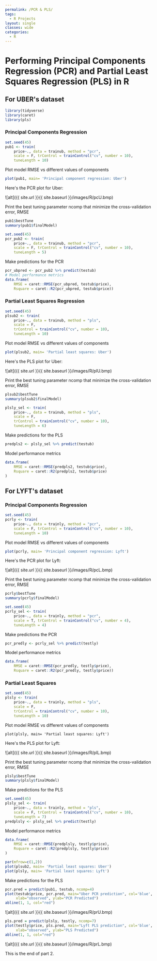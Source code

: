 ```yaml
---
permalink: /PCR & PLS/
tags: 
  - R Projects
layout: single
classes: wide
categories:
  - R
---
```


# Performing Principal Components Regression (PCR) and Partial Least Squares Regression (PLS) in R

## For UBER's dataset

```r
library(tidyverse)
library(caret)
library(pls)
```

### Principal Components Regression

```r
set.seed(45)
pub1 <- train(
    price~., data = trainub, method = "pcr",
    scale = F, trControl = trainControl("cv", number = 10),
    tuneLength = 10)
```

Plot model RMSE vs different values of components

```r
plot(pub1, main= 'Principal component regression: Uber')
```
Here's the PCR plot for Uber:

![alt]({{ site.url }}{{ site.baseurl }}/images/R/pcU.bmp)


Print the best tuning parameter ncomp that minimize the cross-validation error, RMSE

```r
pub1$bestTune
summary(pub1$finalModel)
```
```r
set.seed(45)
pcr_pub2 <- train(
    price~., data = trainub, method = "pcr",
    scale = F, trControl = trainControl("cv", number = 10),
    tuneLength = 5)
```

Make predictions for the PCR
```r
pcr_ubpred <- pcr_pub2 %>% predict(testub)
# Model performance metrics
data.frame(
    RMSE = caret::RMSE(pcr_ubpred, testub$price),
    Rsquare = caret::R2(pcr_ubpred, testub$price))
```
### Partial Least Squares Regression

```r
set.seed(45)
plsub2 <- train(
    price~., data = trainub, method = "pls",
    scale = F,
    trControl = trainControl("cv", number = 10),
    tuneLength = 10)
```
Plot model RMSE vs different values of components 
```r
plot(plsub2, main= 'Partial least squares: Uber')
```
Here's the PLS plot for Uber:

![alt]({{ site.url }}{{ site.baseurl }}/images/R/plU.bmp)

Print the best tuning parameter ncomp that minimize the cross-validation error, RMSE

```r
plsub2$bestTune
summary(plsub2$finalModel)
```
```r
plsly_sel <- train(
    price~., data = trainub, method = "pls",
    scale = F,
    trControl = trainControl("cv", number = 10),
    tuneLength = 6)
```

Make predictions for the PLS
```r
predpls2 <- plsly_sel %>% predict(testub)
```
Model performance metrics
```r
data.frame(
    RMSE = caret::RMSE(predpls2, testub$price),
    Rsquare = caret::R2(predpls2, testub$price)
)
```

## For LYFT's dataset

### Principal Components Regression
```r
set.seed(45)
pcrly <- train(
    price~., data = trainly, method = "pcr",
    scale = F, trControl = trainControl("cv", number = 10),
    tuneLength = 10)
```

Plot model RMSE vs different values of components
```r
plot(pcrly, main= 'Principal component regression: Lyft')
```
Here's the PCR plot for Lyft:

![alt]({{ site.url }}{{ site.baseurl }}/images/R/pcL.bmp)

Print the best tuning parameter ncomp that minimize the cross-validation error, RMSE

```r
pcrly$bestTune
summary(pcrly$finalModel)
```
```r
set.seed(45)
pcrly_sel <- train(
    price~., data = trainly, method = "pcr",
    scale = T, trControl = trainControl("cv", number = 4),
    tuneLength = 4)
```

Make predictions the PCR

```r
pcr_predly <- pcrly_sel %>% predict(testly)
```
Model performance metrics

```r
data.frame(
    RMSE = caret::RMSE(pcr_predly, testly$price),
    Rsquare = caret::R2(pcr_predly, testly$price))
```

### Partial Least Squares

```r
set.seed(45)
plsly <- train(
    price~., data = trainly, method = "pls",
    scale = F,
    trControl = trainControl("cv", number = 10),
    tuneLength = 10)
```
Plot model RMSE vs different values of components

```
plot(plsly, main= 'Partial least squares: Lyft')
```
Here's the PLS plot for Lyft:

![alt]({{ site.url }}{{ site.baseurl }}/images/R/plL.bmp)

Print the best tuning parameter ncomp that minimize the cross-validation error, RMSE

```r
plsly$bestTune
summary(plsly$finalModel)
``` 

Make predictions for the PLS

```r
set.seed(45)
plsly_sel <- train(
    price~., data = trainly, method = "pls",
    scale = F, trControl = trainControl("cv", number = 10),
    tuneLength = 7)
predplsly <- plsly_sel %>% predict(testly)
```

Model performance metrics

```r
data.frame(
    RMSE = caret::RMSE(predplsly, testly$price),
    Rsquare = caret::R2(predplsly, testly$price)
)
```
```r
par(mfrow=c(1,2))
plot(plsub2, main= 'Partial least squares: Uber')
plot(plsly, main= 'Partial least squares: Lyft')
```

Make predictions for the PLS
```r
pcr.pred = predict(pub1, testub, ncomp=4)
plot(testub$price, pcr.pred, main="Uber PCR prediction", col='blue', 
     xlab="observed", ylab="PCR Predicted")
abline(1, 1, col="red")
```
![alt]({{ site.url }}{{ site.baseurl }}/images/R/prU.bmp)

```r
pls.pred = predict(plsly, testly, ncomp=7)
plot(testly$price, pls.pred, main="Lyft PLS prediction", col='blue', 
     xlab="observed", ylab="PLS Predicted")
abline(1, 1, col="red")
```
![alt]({{ site.url }}{{ site.baseurl }}/images/R/prL.bmp)

This is the end of part 2.
